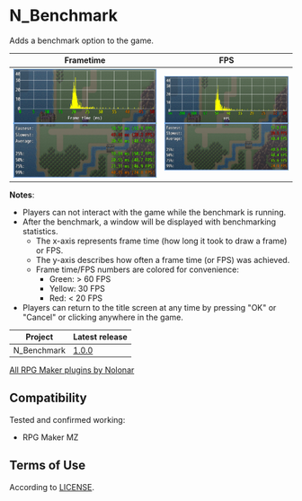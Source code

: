 # N_Benchmark
Adds a benchmark option to the game.

| Frametime                              | FPS                              |
| -------------------------------------- | -------------------------------- |
| ![Screenshot](benchmark_frametime.png) | ![Screenshot](benchmark_fps.png) |

**Notes**:
- Players can not interact with the game while the benchmark is running.
- After the benchmark, a window will be displayed with benchmarking statistics.
  - The x-axis represents frame time (how long it took to draw a frame) or FPS.
  - The y-axis describes how often a frame time (or FPS) was achieved.
  - Frame time/FPS numbers are colored for convenience:
    - Green: > 60 FPS
    - Yellow: 30 FPS
    - Red: < 20 FPS
- Players can return to the title screen at any time by pressing "OK" or "Cancel" or clicking anywhere in the game.

| Project     | Latest release   |
| ----------- | ---------------- |
| N_Benchmark | [1.0.0][release] |

[All RPG Maker plugins by Nolonar][hub]

## Compatibility
Tested and confirmed working:
- RPG Maker MZ

## Terms of Use
According to [LICENSE](LICENSE).

  [hub]: https://github.com/Nolonar/RM_Plugins
  [release]: https://github.com/Nolonar/RM_Plugins-Benchmark/releases/latest/download/N_Benchmark.js
